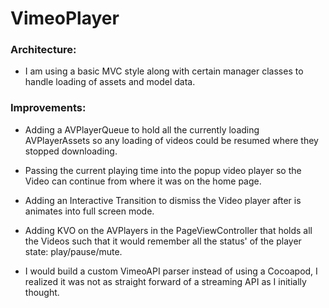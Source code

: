 # VimeoPlayer

### Architecture:

- I am using a basic MVC style along with certain manager classes to handle loading of assets and model data.

### Improvements:

- Adding a AVPlayerQueue to hold all the currently loading AVPlayerAssets so any loading of videos could be resumed where they stopped downloading.

- Passing the current playing time into the popup video player so the Video can continue from where it was on the home page.

- Adding an Interactive Transition to dismiss the Video player after is animates into full screen mode.

- Adding KVO on the AVPlayers in the PageViewController that holds all the Videos such that it would remember all the status' of the player state: play/pause/mute.

- I would build a custom VimeoAPI parser instead of using a Cocoapod, I realized it was not as straight forward of a streaming API as I initially thought.

